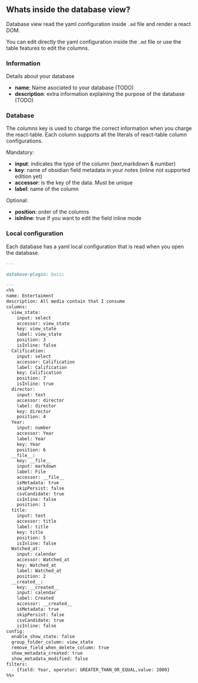 ## Whats inside the database view?
Database view read the yaml configuration inside `.md` file and render a react DOM.

You can edit directly the yaml configuration inside the `.md` file or use the table features to edit the columns.
### Information
Details about your database

- **name**: Name asociated to your database (TODO)
- **description**: extra information explaining the purpose of the database (TODO)
### Database
The *columns* key is used to charge the correct information when you charge the react-table. Each column supports all the literals of react-table column configurations. 

Mandatory:

- **input**: indicates the type of the column (text,markdown & number)
- **key**: name of obsidian field metadata in your notes (inline not supported edition yet)
- **accessor**: is the key of the data. Must be unique
- **label**: name of the column

Optional:

- **position**: order of the columns
- **isInline**: true if you want to edit the field inline mode


### Local configuration
Each database has a yaml local configuration that is read when you open the database.

```markdown
---

database-plugin: basic

---
<%%
name: Entertaiment
description: All media contain that I consume
columns:
  view_state:
    input: select
    accessor: view_state
    key: view_state
    label: view_state
    position: 3
    isInline: false
  Calification:
    input: select
    accessor: Calification
    label: Calification
    key: Calification
    position: 7
    isInline: true
  director:
    input: text
    accessor: director
    label: director
    key: director
    position: 4
  Year:
    input: number
    accessor: Year
    label: Year
    key: Year
    position: 6
  __file__:
    key: __file__
    input: markdown
    label: File
    accessor: __file__
    isMetadata: true
    skipPersist: false
    csvCandidate: true
    isInline: false
    position: 1
  title:
    input: text
    accessor: title
    label: title
    key: title
    position: 5
    isInline: false
  Watched_at:
    input: calendar
    accessor: Watched_at
    key: Watched_at
    label: Watched_at
    position: 2
  __created__:
    key: __created__
    input: calendar
    label: Created
    accessor: __created__
    isMetadata: true
    skipPersist: false
    csvCandidate: true
    isInline: false
config:
  enable_show_state: false
  group_folder_column: view_state
  remove_field_when_delete_column: true
  show_metadata_created: true
  show_metadata_modified: false
filters:
  - {field: Year, operator: GREATER_THAN_OR_EQUAL,value: 2000}
%%>
```
